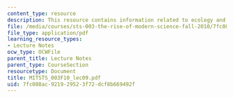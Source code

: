 ```yaml
---
content_type: resource
description: This resource contains information related to ecology and environment.
file: /media/courses/sts-003-the-rise-of-modern-science-fall-2010/7fc088ac921929523f72dcf8b669492f_MITSTS_003F10_lec09.pdf
file_type: application/pdf
learning_resource_types:
- Lecture Notes
ocw_type: OCWFile
parent_title: Lecture Notes
parent_type: CourseSection
resourcetype: Document
title: MITSTS_003F10_lec09.pdf
uid: 7fc088ac-9219-2952-3f72-dcf8b669492f
---
```

